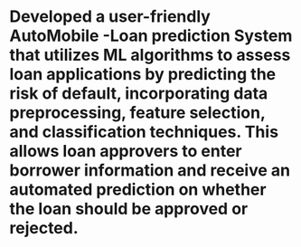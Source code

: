 # Developed a user-friendly AutoMobile -Loan prediction System that utilizes ML algorithms to assess loan applications by predicting the risk of default, incorporating data preprocessing, feature selection, and classification techniques. This allows loan approvers to enter borrower information and receive an automated prediction on whether the loan should be approved or rejected.
